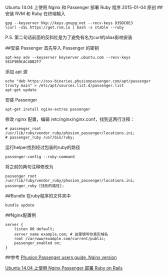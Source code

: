 Ubuntu 14.04 上使用 Nginx 和 Passenger 部署 Ruby 程序
2015-01-04
原创
##安装 RVM 和 Ruby
在终端输入

    gpg --keyserver hkp://keys.gnupg.net --recv-keys D39DC0E3
    \curl -sSL https://get.rvm.io | bash -s stable --ruby

P.S. 第二句话前面的反斜杠是为了避免有名为curl的alias影响安装

##安装 Passenger
首先导入 Passenger 的密钥

    apt-key adv --keyserver keyserver.ubuntu.com --recv-keys 561F9B9CAC40B2F7

添加 apt 源

    echo "deb https://oss-binaries.phusionpassenger.com/apt/passenger trusty main" > /etc/apt/sources.list.d/passenger.list
    apt-get update

安装 Passenger

    apt-get install nginx-extras passenger

修改 nginx 配置，编辑 /etc/nginx/nginx.conf，找到这两行注释：

    # passenger_root /usr/lib/ruby/vendor_ruby/phusion_passenger/locations.ini;
    # passenger_ruby /usr/bin/ruby;

运行helper找到经过包装的ruby的路径

    passenger-config --ruby-command

将之前的两句注释修改为

    passenger_root /usr/lib/ruby/vendor_ruby/phusion_passenger/locations.ini;
    passenger_ruby [找到的路径];

##Bundle
在ruby程序的文件夹中

    bundle update

##Nginx配置例

    server {
        listen 80 default;
        server_name example.com; # 这里填写你真实域名
        root /var/www/example.com/current/public;
        passenger_enabled on;
    }

##参考
[Phusion Passenger users guide, Nginx version](https://www.phusionpassenger.com/documentation/Users%20guide%20Nginx.html#PassengerRuby)

[Ubuntu 14.04 上使用 Nginx Passenger 部署 Ruby on Rails](https://github.com/ruby-china/ruby-china/wiki/Ubuntu-14.04-%E4%B8%8A%E4%BD%BF%E7%94%A8-Nginx-Passenger-%E9%83%A8%E7%BD%B2-Ruby-on-Rails)

